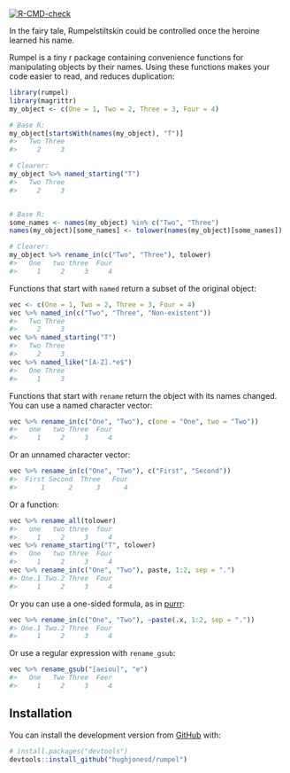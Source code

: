 
<!-- README.md is generated from README.Rmd. Please edit that file -->
<!-- badges: start -->

[![R-CMD-check](https://github.com/hughjonesd/rumpel/workflows/R-CMD-check/badge.svg)](https://github.com/hughjonesd/rumpel/actions)
<!-- badges: end -->

In the fairy tale, Rumpelstiltskin could be controlled once the heroine
learned his name.

Rumpel is a tiny r package containing convenience functions for
manipulating objects by their names. Using these functions makes your
code easier to read, and reduces duplication:

``` r
library(rumpel)
library(magrittr)
my_object <- c(One = 1, Two = 2, Three = 3, Four = 4)

# Base R:
my_object[startsWith(names(my_object), "T")]
#>   Two Three 
#>     2     3

# Clearer:
my_object %>% named_starting("T")
#>   Two Three 
#>     2     3


# Base R:
some_names <- names(my_object) %in% c("Two", "Three")
names(my_object)[some_names] <- tolower(names(my_object)[some_names])

# Clearer:
my_object %>% rename_in(c("Two", "Three"), tolower)
#>   One   two three  Four 
#>     1     2     3     4
```

Functions that start with `named` return a subset of the original
object:

``` r
vec <- c(One = 1, Two = 2, Three = 3, Four = 4)
vec %>% named_in(c("Two", "Three", "Non-existent"))
#>   Two Three 
#>     2     3
vec %>% named_starting("T")
#>   Two Three 
#>     2     3
vec %>% named_like("[A-Z].*e$")
#>   One Three 
#>     1     3
```

Functions that start with `rename` return the object with its names
changed. You can use a named character vector:

``` r
vec %>% rename_in(c("One", "Two"), c(one = "One", two = "Two"))
#>   one   two Three  Four 
#>     1     2     3     4
```

Or an unnamed character vector:

``` r
vec %>% rename_in(c("One", "Two"), c("First", "Second"))
#>  First Second  Three   Four 
#>      1      2      3      4
```

Or a function:

``` r
vec %>% rename_all(tolower)
#>   one   two three  four 
#>     1     2     3     4
vec %>% rename_starting("T", tolower)
#>   One   two three  Four 
#>     1     2     3     4
vec %>% rename_in(c("One", "Two"), paste, 1:2, sep = ".")
#> One.1 Two.2 Three  Four 
#>     1     2     3     4
```

Or you can use a one-sided formula, as in
[purrr](https://purrr.tidyverse.org/):

``` r
vec %>% rename_in(c("One", "Two"), ~paste(.x, 1:2, sep = "."))
#> One.1 Two.2 Three  Four 
#>     1     2     3     4
```

Or use a regular expression with `rename_gsub`:

``` r
vec %>% rename_gsub("[aeiou]", "e")
#>   One   Twe Three  Feer 
#>     1     2     3     4
```

## Installation

You can install the development version from
[GitHub](https://github.com/) with:

``` r
# install.packages("devtools")
devtools::install_github("hughjonesd/rumpel")
```
